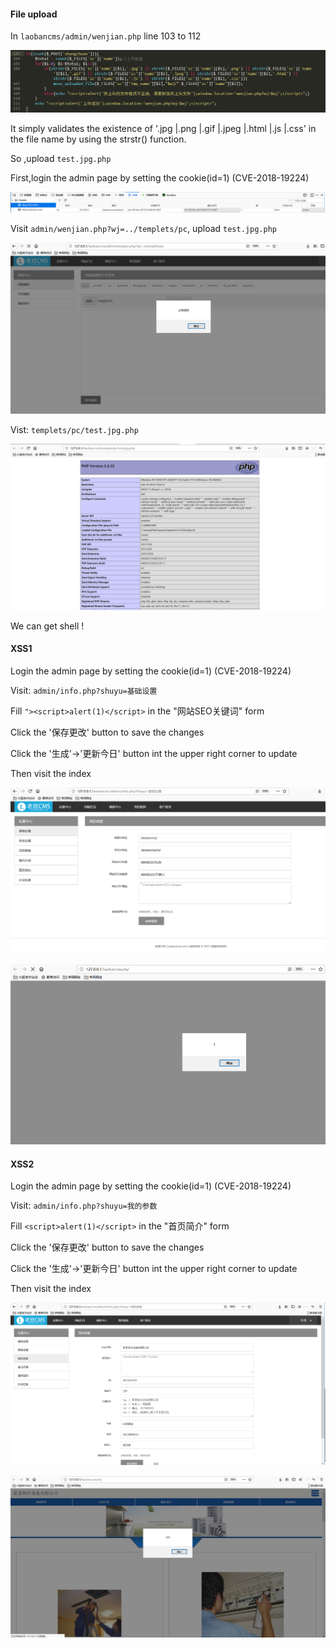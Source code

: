 #### File upload

In `laobancms/admin/wenjian.php` line 103 to 112

![](https://github.com/Cumtyuanfeng/Laobancms/blob/master/images/File_upload_1.png)




It  simply validates the existence of '.jpg |.png |.gif |.jpeg |.html |.js |.css' in the file name by using the strstr() function.

So ,upload `test.jpg.php`

First,login the admin page by setting the cookie(id=1)  (CVE-2018-19224)




![](https://github.com/Cumtyuanfeng/Laobancms/blob/master/images/Cookie.png)






Visit `admin/wenjian.php?wj=../templets/pc`, upload `test.jpg.php`

![](https://github.com/Cumtyuanfeng/Laobancms/blob/master/images/File_upload_2.png)






Vist: `templets/pc/test.jpg.php`

![](https://github.com/Cumtyuanfeng/Laobancms/blob/master/images/File_upload_3.png)

We can get shell !





#### XSS1

Login the admin page by setting the cookie(id=1)  (CVE-2018-19224)

Visit: `admin/info.php?shuyu=基础设置`

Fill `"><script>alert(1)</script>` in the  "网站SEO关键词"  form

Click the '保存更改' button to save the changes

Click the '生成'->'更新今日' button int the upper right corner to update

Then visit the index

![](https://github.com/Cumtyuanfeng/Laobancms/blob/master/images/XSS_1_1.png)




![](https://github.com/Cumtyuanfeng/Laobancms/blob/master/images/XSS_1_2.png)





#### XSS2

Login the admin page by setting the cookie(id=1)  (CVE-2018-19224)

Visit:  `admin/info.php?shuyu=我的参数`

Fill   `<script>alert(1)</script>` in the  "首页简介"  form

Click the '保存更改' button to save the changes

Click the '生成'->'更新今日' button int the upper right corner to update

Then visit the index

![](https://github.com/Cumtyuanfeng/Laobancms/blob/master/images/XSS_2_1.png)



![](https://github.com/Cumtyuanfeng/Laobancms/blob/master/images/XSS_2_2.png)

